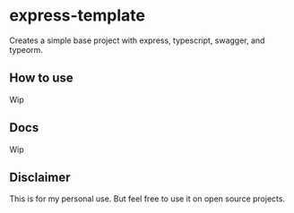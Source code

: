 # express-template
Creates a simple base project with express, typescript, swagger, and typeorm.

## How to use
Wip

## Docs
Wip

## Disclaimer
This is for my personal use. But feel free to use it on open source projects.
